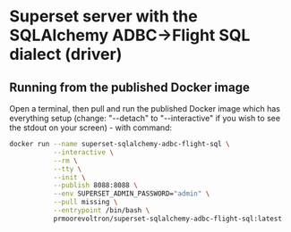 # Superset server with the SQLAlchemy ADBC->Flight SQL dialect (driver)

## Running from the published Docker image

Open a terminal, then pull and run the published Docker image which has everything setup (change: "--detach" to "--interactive" if you wish to see the stdout on your screen) - with command:

```bash
docker run --name superset-sqlalchemy-adbc-flight-sql \
           --interactive \
           --rm \
           --tty \
           --init \
           --publish 8088:8088 \
           --env SUPERSET_ADMIN_PASSWORD="admin" \
           --pull missing \
           --entrypoint /bin/bash \
           prmoorevoltron/superset-sqlalchemy-adbc-flight-sql:latest
````
